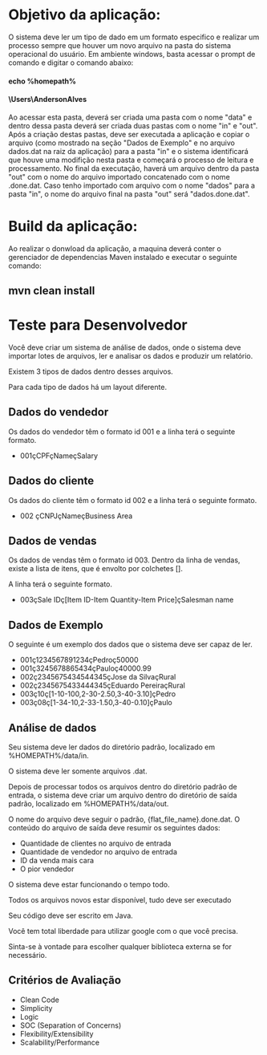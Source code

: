 # Objetivo da aplicação:
O sistema deve ler um tipo de dado em um formato especifico e realizar um processo sempre que houver um novo arquivo na pasta do sistema operacional do usuário. Em ambiente windows, basta acessar o prompt de comando e digitar o comando abaixo:

#### echo %homepath%
#### \Users\AndersonAlves

Ao acessar esta pasta, deverá ser criada uma pasta com o nome "data" e dentro dessa pasta deverá ser criada duas pastas com o nome "in" e "out". 
Após a criação destas pastas, deve ser executada a aplicação e copiar o arquivo (como mostrado na seção "Dados de Exemplo" e no arquivo dados.dat na raiz da aplicação) para a pasta "in" e o sistema identificará que houve uma modifição nesta pasta e começará o processo de leitura e processamento. No final da executação, haverá um arquivo dentro da pasta "out" com o nome do arquivo importado concatenado com o nome .done.dat. Caso tenho importado com arquivo com o nome "dados" para a pasta "in", o nome do arquivo final na pasta "out" será "dados.done.dat".

# Build da aplicação:
Ao realizar o donwload da aplicação, a maquina deverá conter o gerenciador de dependencias Maven instalado e executar o seguinte comando:
## mvn clean install

# Teste para Desenvolvedor
Você deve criar um sistema de análise de dados, onde o sistema deve importar lotes de arquivos, ler e analisar os dados e produzir um relatório.

Existem 3 tipos de dados dentro desses arquivos.

Para cada tipo de dados há um layout diferente.

## Dados do vendedor
Os dados do vendedor têm o formato id 001​ e a linha terá o seguinte formato.

* 001çCPFçNameçSalary

## Dados do cliente
Os dados do cliente têm o formato id 002​ e a linha terá o seguinte formato.

* 002 çCNPJçNameçBusiness Area

## Dados de vendas
Os dados de vendas têm o formato id 003​. Dentro da linha de vendas, existe a lista de itens, que é envolto por colchetes []. 

A linha terá o seguinte formato. 

* 003çSale IDç[Item ID-Item Quantity-Item Price]çSalesman name

## Dados de Exemplo
O seguinte é um exemplo dos dados que o sistema deve ser capaz de ler.

* 001ç1234567891234çPedroç50000
* 001ç3245678865434çPauloç40000.99
* 002ç2345675434544345çJose da SilvaçRural
* 002ç2345675433444345çEduardo PereiraçRural
* 003ç10ç[1-10-100,2-30-2.50,3-40-3.10]çPedro
* 003ç08ç[1-34-10,2-33-1.50,3-40-0.10]çPaulo

## Análise de dados
Seu sistema deve ler dados do diretório padrão, localizado em %HOMEPATH%/data/in.

O sistema deve ler somente arquivos .dat.

Depois de processar todos os arquivos dentro do diretório padrão de entrada, o sistema deve criar um arquivo dentro do diretório de saída padrão, localizado em %HOMEPATH%/data/out.

O nome do arquivo deve seguir o padrão, {flat_file_name}.done.dat. O conteúdo do arquivo de saída deve resumir os seguintes dados:

* Quantidade de clientes no arquivo de entrada
* Quantidade de vendedor no arquivo de entrada
* ID da venda mais cara
* O pior vendedor

O sistema deve estar funcionando o tempo todo.

Todos os arquivos novos estar disponível, tudo deve ser executado

Seu código deve ser escrito em Java.

Você tem total liberdade para utilizar google com o que você precisa.

Sinta-se à vontade para escolher qualquer biblioteca externa se for necessário.

## Critérios de Avaliação
* Clean Code
* Simplicity
* Logic
* SOC (Separation of Concerns)
* Flexibility/Extensibility
* Scalability/Performance

